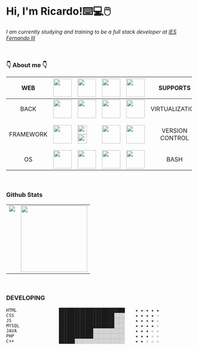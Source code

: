 
<h1 aling="center"> Hi, I'm Ricardo!⌨️💻🖱️ </h1>

<p> <em> I am currently studying and training to be a full stack developer at <a href="https://web.iesfernandoiii.es/">IES Fernando III </a> </em> </p>

<br>

 <p  style="text-align:center">

 ### 👇 About me 👇 

 </p>

<div>
 
| WEB | <img width="50px" height="50px" src="https://cdn.icon-icons.com/icons2/2415/PNG/512/html_plain_wordmark_logo_icon_146476.png"/>|<img width="50px" height="50px" src="https://cdn.icon-icons.com/icons2/2107/PNG/512/file_type_css_icon_130661.png"/> |<img width="50px" height="50px" src="https://cdn-icons-png.flaticon.com/512/5968/5968292.png"/> |<img width="50px" height="50px" src="https://cdn-icons-png.flaticon.com/512/5968/5968381.png"/> | SUPPORTS | <img width="50px" height="50px" src="https://cdn-icons-png.flaticon.com/512/5968/5968520.png"/> |
|:---:|---|---|---|---|:---:|:---:|
| BACK | <img width="50px" height="50px" src="https://cdn-icons-png.flaticon.com/512/5968/5968282.png"/> |<img width="50px" height="50px" src="https://cdn-icons-png.flaticon.com/512/5968/5968332.png"/>  |<img width="50px" height="50px" src="https://cdn-icons-png.flaticon.com/512/919/919836.png"/>  | <img width="50px" height="50px"  src="https://cdn.iconscout.com/icon/free/png-256/node-js-1174925.png"/> | VIRTUALIZATION| <img width="50px" height="50px" src="https://cdn-icons-png.flaticon.com/512/919/919853.png" /> |
| FRAMEWORK |<img width="50px" height="50px" src="https://upload.wikimedia.org/wikipedia/commons/thumb/a/a7/React-icon.svg/512px-React-icon.svg.png?20220125121207"/> |<img width="25px" height="25px" src="https://cdn-icons-png.flaticon.com/512/5968/5968672.png"/> <img width="25px" height="25px" src ="https://cdn-icons-png.flaticon.com/512/5968/5968358.png"/> |<img width="50px" height="50px" src="https://cdn.worldvectorlogo.com/logos/laravel-2.svg"/> | <img width="50px" height="50px" src="https://cdn.worldvectorlogo.com/logos/angular-icon.svg"/>| VERSION CONTROL | <img width="50px" height="50px" src="https://git-scm.com/images/logos/downloads/Git-Icon-1788C.png"/> <img width="25px" height="25px" src="https://cdn-icons-png.flaticon.com/512/733/733553.png"/> |
| OS | <img width="50px" height="50px" src="https://cdn-icons-png.flaticon.com/512/888/888882.png"/> | <img width="50px" height="50px" src="https://cdn-icons-png.flaticon.com/512/6124/6124995.png"/>|<img width="50px" height="50px" src="https://cdn-icons-png.flaticon.com/512/5969/5969282.png"/> | <img width="50px" height="50px" src="https://e7.pngegg.com/pngimages/137/604/png-clipart-debian-gnu-linux-naming-controversy-apt-linux-text-logo.png"/> | BASH | <img width="50px" height="50px" src="https://cdn-icons-png.flaticon.com/512/919/919837.png"/> |
 
</div>



   <br> 
   
   
  
### Github Stats

<table>
  <tr>
    <td valign="top"><img src="https://github-readme-stats.vercel.app/api/top-langs/?username=RicardoD4W&theme=radical&card_width=450em)](https://github.com/RicardoD4W/RicardoD4W/github-readme-stats"/></td>
    <td valign="top"><img height="180em" src="https://github-readme-stats.vercel.app/api?username=RicardoD4W&show_icons=true&hide_border=true&&count_private=true&include_all_commits=true&theme=radical&hide_stars=false" /></td>
  </tr>
</table>



 <br> 
 
### DEVELOPING


```text 
HTML                █████████████████████████    ★ ★ ★ ★ ★
CSS                 █████████████████████░░░░    ★ ★ ★ ★ ☆
JS                  █████████████████████░░░░    ★ ★ ★ ★ ☆
MYSQL               █████████████████████░░░░    ★ ★ ★ ★ ☆
JAVA                █████████████░░░░░░░░░░░░    ★ ★ ★ ☆ ☆
PHP                 █████████████░░░░░░░░░░░░    ★ ★ ★ ☆ ☆
C++                 ██████░░░░░░░░░░░░░░░░░░░    ★ ★ ☆ ☆ ☆
```







